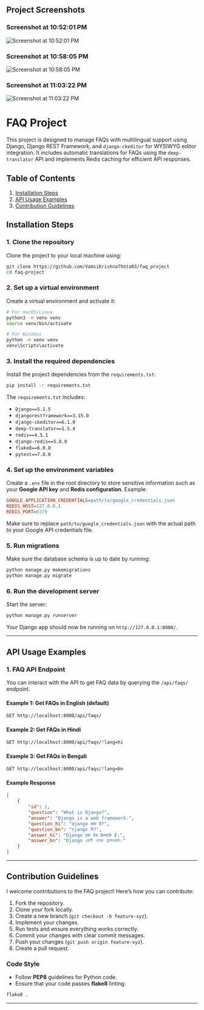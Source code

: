 ## Project Screenshots

### Screenshot at 10:52:01 PM
![Screenshot at 10:52:01 PM](https://raw.githubusercontent.com/VamsiKrishnaThota03/faq_project/refs/heads/main/images/Screenshot%202025-02-01%20at%2010.52.01%E2%80%AFPM.png)

### Screenshot at 10:58:05 PM
![Screenshot at 10:58:05 PM](images/Screenshot%202025-02-01%20at%2010.58.05%20PM.png)

### Screenshot at 11:03:22 PM
![Screenshot at 11:03:22 PM](images/Screenshot%202025-02-01%20at%2011.03.22%20PM.png)

# FAQ Project

This project is designed to manage FAQs with multilingual support using Django, Django REST Framework, and `django-ckeditor` for WYSIWYG editor integration. It includes automatic translations for FAQs using the `deep-translator` API and implements Redis caching for efficient API responses.

## Table of Contents
1. [Installation Steps](#installation-steps)
2. [API Usage Examples](#api-usage-examples)
3. [Contribution Guidelines](#contribution-guidelines)

## Installation Steps

### 1. Clone the repository

Clone the project to your local machine using:

```bash
git clone https://github.com/VamsiKrishnaThota03/faq_project
cd faq-project
```

### 2. Set up a virtual environment

Create a virtual environment and activate it:

```bash
# For macOS/Linux
python3 -m venv venv
source venv/bin/activate

# For Windows
python -m venv venv
venv\Scripts\activate
```

### 3. Install the required dependencies

Install the project dependencies from the `requirements.txt`:

```bash
pip install -r requirements.txt
```

The `requirements.txt` includes:
- `Django==5.1.5`
- `djangorestframework==3.15.0`
- `django-ckeditor==6.1.0`
- `deep-translator==1.5.4`
- `redis==4.5.1`
- `django-redis==5.0.0`
- `flake8==6.0.0`
- `pytest==7.0.0`

### 4. Set up the environment variables

Create a `.env` file in the root directory to store sensitive information such as your **Google API key** and **Redis configuration**. Example:

```ini
GOOGLE_APPLICATION_CREDENTIALS=path/to/google_credentials.json
REDIS_HOST=127.0.0.1
REDIS_PORT=6379
```

Make sure to replace `path/to/google_credentials.json` with the actual path to your Google API credentials file.

### 5. Run migrations

Make sure the database schema is up to date by running:

```bash
python manage.py makemigrations
python manage.py migrate
```

### 6. Run the development server

Start the server:

```bash
python manage.py runserver
```

Your Django app should now be running on `http://127.0.0.1:8000/`.

---

## API Usage Examples

### 1. FAQ API Endpoint

You can interact with the API to get FAQ data by querying the `/api/faqs/` endpoint.

#### Example 1: Get FAQs in English (default)

```bash
GET http://localhost:8000/api/faqs/
```

#### Example 2: Get FAQs in Hindi

```bash
GET http://localhost:8000/api/faqs/?lang=hi
```

#### Example 3: Get FAQs in Bengali

```bash
GET http://localhost:8000/api/faqs/?lang=bn
```

#### Example Response

```json
[
    {
        "id": 1,
        "question": "What is Django?",
        "answer": "Django is a web framework.",
        "question_hi": "डjango क्या है?",
        "question_bn": "ডjango কী?",
        "answer_hi": "Django एक वेब फ्रेमवर्क है।",
        "answer_bn": "Django একটি ওয়েব ফ্রেমওয়ার্ক।"
    }
]
```

---

## Contribution Guidelines

I welcome contributions to the FAQ project! Here’s how you can contribute:

1. Fork the repository.
2. Clone your fork locally.
3. Create a new branch (`git checkout -b feature-xyz`).
4. Implement your changes.
5. Run tests and ensure everything works correctly.
6. Commit your changes with clear commit messages.
7. Push your changes (`git push origin feature-xyz`).
8. Create a pull request.

### Code Style
- Follow **PEP8** guidelines for Python code.
- Ensure that your code passes **flake8** linting:

```bash
flake8 .
```

---


